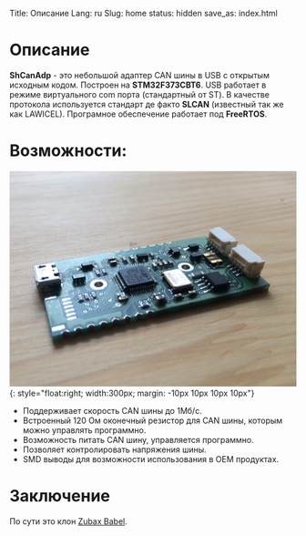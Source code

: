 Title: Описание
Lang: ru
Slug: home
status: hidden
save_as: index.html

# Описание

**ShCanAdp** - это небольшой адаптер CAN шины в USB с открытым исходным кодом. Построен на **STM32F373CBT6**. USB работает в режиме виртуального com порта (стандартный от ST). В качестве протокола используется стандарт де факто **SLCAN** (известный так же как LAWICEL). Програмное обеспечение работает под **FreeRTOS**.

# Возможности: 

![Preview 1](/images/device01.jpg){: style="float:right; width:300px; margin: -10px 10px 10px 10px"}

- Поддерживает скорость CAN шины до 1Мб/с.
- Встроенный 120 Ом оконечный резистор для CAN шины, которым можно управлять программно.
- Возможность питать CAN шину, управляется программно.
- Позволяет контролировать напряжения шины.
- SMD выводы для возможности использования в OEM продуктах.

# Заключение

По сути это клон [Zubax Babel](https://zubax.com/products/babel).